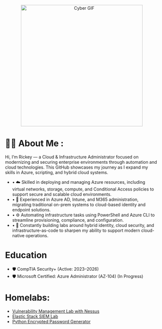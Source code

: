 <p align="center">
  <img src="https://media.giphy.com/media/v1.Y2lkPTc5MGI3NjExN3prbGRycHlsdTNwdms5N3o2dGdnZmE5MjE2MXB6dTgyYmM5a29tdSZlcD12MV9zdGlja2Vyc19zZWFyY2gmY3Q9cw/0b1qyHhqfjKdnLqrF4/giphy.gif" alt="Cyber GIF" width="400" />
</p>

# :man_technologist: About Me :
Hi, I’m Rickey — a Cloud & Infrastructure Administrator focused on modernizing and securing enterprise environments through automation and cloud technologies. This GitHub showcases my journey as I expand my skills in Azure, scripting, and hybrid cloud systems.
*   •	☁️ Skilled in deploying and managing Azure resources, including virtual networks, storage, compute, and Conditional Access policies to support secure and scalable cloud environments.
*	•	🔐 Experienced in Azure AD, Intune, and M365 administration, migrating traditional on-prem systems to cloud-based identity and endpoint solutions.
*	•	⚙️ Automating infrastructure tasks using PowerShell and Azure CLI to streamline provisioning, compliance, and configuration.
*	•	🧠 Constantly building labs around hybrid identity, cloud security, and infrastructure-as-code to sharpen my ability to support modern cloud-native operations.

  # Education 
*   🛡️ CompTIA Security+ (Active: 2023–2026)
*   🛡️ Microsoft Certified: Azure Administrator (AZ-104) (In Progress)
	
# Homelabs:
- [Vulnerability Management Lab with Nessus](https://github.com/StarksRepo/Vulnerability-Management-Lab.git)
- [Elastic Stack SIEM Lab](https://github.com/StarksRepo/Elastic-SIEM-Lab.git)
- [Python Encrypted Password Generator](https://github.com/StarksRepo/Encrypted-Password-Generator-via-Python.git)


